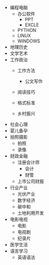 - 编程电脑
    - 办公软件
      - PPT
      - EXCLE
    - PYTHON
    - LINUX
    - WINDOWS
- 地理历史
- 文学艺术
- 工作政治
  - 工作方法
    - 公文写作

  - 阅读技巧
  - 格式标准
  - 乡村振兴
- 社会心理
- 婴儿备孕
- 拍照摄影
  - 拍照
  - 录像
- 财政金融
  - 注册会计师
    - 会计 
    - 财管
  - 上市公司财报
- 行业产业
  - 光伏产业
  - 数字经济
  - 碳中和
  - 土地利用开发
- 电影电视
  - 电影
  - 电视剧
  - 纪录片
- 医学生活
- 语言学习
  - 英语语法


